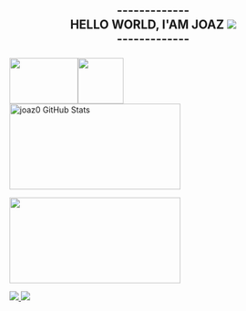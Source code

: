 ##                   <p  align="center">-------------<br> HELLO WORLD, I'AM JOAZ  ![](https://komarev.com/ghpvc/?username=joaz0-github-joaz0&color=red) <br>-------------<br> </p>

<img src="https://i.pinimg.com/originals/c8/88/ec/c888ec0f20ad324bf182d51dbe767611.gif" alt="">

<div style="display: flex;">
<img src="https://cdn.jsdelivr.net/gh/devicons/devicon@latest/icons/python/python-original-wordmark.svg" height="80px" width="120px" alt="">
<img src="https://cdn.jsdelivr.net/gh/devicons/devicon@latest/icons/mysql/mysql-original-wordmark.svg" height="80px" width="120px" alt="">
<div style="width: 200px;">
</div>
</a>
</div>
<a href="app.lofi.co">
<a href="app.lofi.co">    
<img align="center" loading="lazy" height="150rem" width="300rem"  alt="joaz0 GitHub Stats" src="https://awesome-github-stats.azurewebsites.net/user-stats/joaz0?cardType=github&theme=github-dark"/>  </a>
  
<a
href="https://github.com/joaz0">
  <img  align="center" loading="lazy" height="150em" width="300rem" src="https://github-readme-stats.vercel.app/api/top-langs/?username=joaz0&layout=compact&langs_count=7&theme=github_dark_dimmed" />

<a href="joazrodrigues21@gmail.com">
<img src="https://img.shields.io/badge/Gmail-D14836?style=for-the-badge&logo=gmail&logoColor=white"/>  
</a>
<a href="https://www.linkedin.com/in/joaz-rodrigues516b492b0">
<img src="https://img.shields.io/badge/LinkedIn-0077B5?style=for-the-badge&logo=linkedin&logoColor=white"/>
</a>


